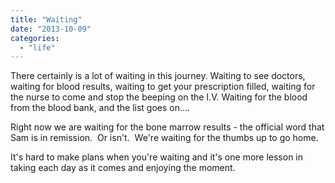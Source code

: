 ```yaml
---
title: "Waiting"
date: "2013-10-09"
categories: 
  - "life"
---
```


There certainly is a lot of waiting in this journey. Waiting to see doctors, waiting for blood results, waiting to get your prescription filled, waiting for the nurse to come and stop the beeping on the I.V. Waiting for the blood from the blood bank, and the list goes on....

Right now we are waiting for the bone marrow results - the official word that Sam is in remission.  Or isn't.  We're waiting for the thumbs up to go home.

It's hard to make plans when you're waiting and it's one more lesson in taking each day as it comes and enjoying the moment.
